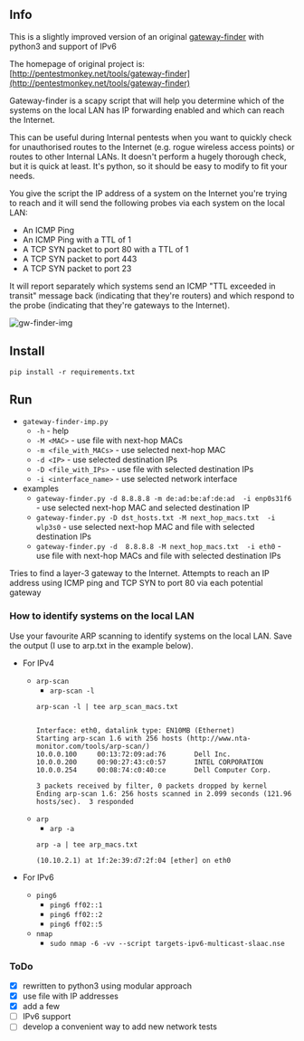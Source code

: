 
## Info

This is a slightly improved version of an original [gateway-finder](https://github.com/pentestmonkey/gateway-finder) with python3 and support of IPv6

The homepage of original project is: [http://pentestmonkey.net/tools/gateway-finder](http://pentestmonkey.net/tools/gateway-finder)

Gateway-finder is a scapy script that will help you determine which of the systems on the local LAN has IP forwarding enabled and which can reach the Internet.

This can be useful during Internal pentests when you want to quickly check for unauthorised routes to the Internet (e.g. rogue wireless access points) or routes to other Internal LANs.  It doesn't perform a hugely thorough check, but it is quick at least.  It's python, so it should be easy to modify to fit your needs.

You give the script the IP address of a system on the Internet you're trying to reach and it will send the following probes via each system on the local LAN:

* An ICMP Ping
* An ICMP Ping with a TTL of 1
* A TCP SYN packet to port 80 with a TTL of 1
* A TCP SYN packet to port 443
* A TCP SYN packet to port 23

It will report separately which systems send an ICMP "TTL exceeded in transit" message back (indicating that they're routers) and which respond to the probe (indicating that they're gateways to the Internet).

![gw-finder-img](gw_finder.png)

## Install 

`pip install -r requirements.txt`

## Run

- `gateway-finder-imp.py`
	- `-h` - help
	- `-M <MAC>` - use file with next-hop MACs 
	- `-m <file_with_MACs>` - use selected next-hop MAC 
	- `-d <IP>` - use selected destination IPs
	- `-D <file_with_IPs>` - use file with selected destination IPs
	- `-i <interface_name>` - use selected network interface
- examples
	- `gateway-finder.py -d 8.8.8.8 -m de:ad:be:af:de:ad  -i enp0s31f6` - use selected next-hop MAC and selected destination IP
	- `gateway-finder.py -D dst_hosts.txt -M next_hop_macs.txt  -i wlp3s0` -  use selected next-hop MAC and file with selected destination IPs
	- `gateway-finder.py -d  8.8.8.8 -M next_hop_macs.txt  -i eth0` - use file with next-hop MACs and file with selected destination IPs

Tries to find a layer-3 gateway to the Internet.  Attempts to reach an IP
address using ICMP ping and TCP SYN to port 80 via each potential gateway

### How to identify systems on the local LAN 

Use your favourite ARP scanning to identify systems on the local LAN. Save the output (I use to arp.txt in the example below).


- For IPv4
	- `arp-scan`
		- `arp-scan -l`
		```
		arp-scan -l | tee arp_scan_macs.txt


		Interface: eth0, datalink type: EN10MB (Ethernet)
		Starting arp-scan 1.6 with 256 hosts (http://www.nta-monitor.com/tools/arp-scan/)
		10.0.0.100     00:13:72:09:ad:76       Dell Inc.
		10.0.0.200     00:90:27:43:c0:57       INTEL CORPORATION
		10.0.0.254     00:08:74:c0:40:ce       Dell Computer Corp.

		3 packets received by filter, 0 packets dropped by kernel
		Ending arp-scan 1.6: 256 hosts scanned in 2.099 seconds (121.96 hosts/sec).  3 responded
		```
	- `arp`
		- `arp -a`
		```
		arp -a | tee arp_macs.txt

		(10.10.2.1) at 1f:2e:39:d7:2f:04 [ether] on eth0
		```

- For IPv6
	- `ping6`
		- `ping6 ff02::1`
		- `ping6 ff02::2`
		- `ping6 ff02::5`
	- `nmap`
		- `sudo nmap -6 -vv --script targets-ipv6-multicast-slaac.nse`


### ToDo

- [x] rewritten to python3 using modular approach 
- [x] use file with IP addresses
- [x] add a few
- [ ] IPv6 support
- [ ] develop a convenient way to add new network tests 